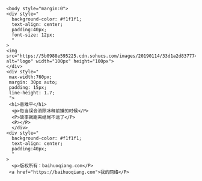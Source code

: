<!DOCTYPE html>
<html lang="zh-CN">
  <head></head>

    <body style="margin:0">
    <div style="
      background-color: #f1f1f1;
      text-align: center;
      padding:40px;
      font-size: 12px;
      "  
    >
    <img src="https://5b0988e595225.cdn.sohucs.com/images/20190114/33d1a2d837774552bc9ffedda7ad1689.jpeg" alt="logo" width="100px" height="100px">
    </div>
    <div style="
     max-width:760px;
     margin: 30px auto;
     padding: 15px;
     line-height: 1.7;
     ">
     <h1>意难平</h1>
      <p>每当误会消除冰释前嫌的时候</P>
      <P>故事就距离结尾不远了</P>
      <P></P>
      </div> 
    <div style="
      background-color: #f1f1f1;
      text-align: center;
      padding:40px;
      "  
    >
      <p>版权所有：baihuoqiang.com</P>
     <a href="https://baihuoqiang.com">我的网络</P>

  </body>
</html>
